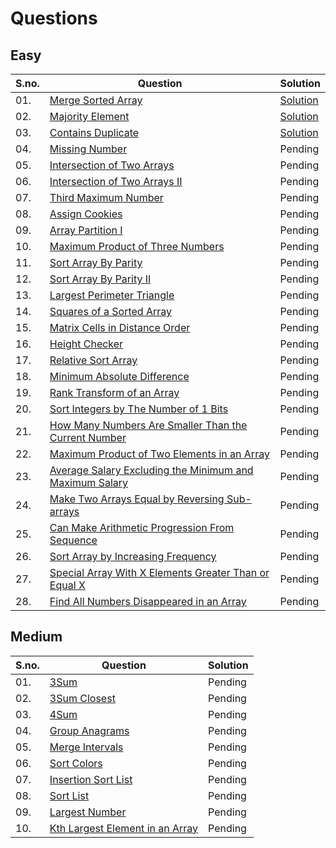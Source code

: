 # Questions

## Easy
|S.no.|Question|Solution|
|---|------------|------------|
|01.|[Merge Sorted Array](https://leetcode.com/problems/merge-sorted-array/)|[Solution](merge_sorted_array.cpp)|
|02.| [Majority Element](https://leetcode.com/problems/majority-element/)|[Solution](majority_ele.cpp)|
|03.| [Contains Duplicate](https://leetcode.com/problems/contains-duplicate/)|[Solution](contains_duplicate.cpp)|
|04.| [Missing Number](https://leetcode.com/problems/missing-number/)|Pending|
|05.| [Intersection of Two Arrays](https://leetcode.com/problems/intersection-of-two-arrays/)|Pending|
|06.| [Intersection of Two Arrays II](https://leetcode.com/problems/intersection-of-two-arrays-ii/)|Pending|
|07.| [Third Maximum Number](https://leetcode.com/problems/third-maximum-number/)|Pending|
|08.| [Assign Cookies](https://leetcode.com/problems/assign-cookies/)|Pending|
|09.| [Array Partition I](https://leetcode.com/problems/array-partition-i/)|Pending|
|10.| [Maximum Product of Three Numbers](https://leetcode.com/problems/maximum-product-of-three-numbers/)|Pending|
|11.| [Sort Array By Parity](https://leetcode.com/problems/sort-array-by-parity/)|Pending|
|12.| [Sort Array By Parity II](https://leetcode.com/problems/sort-array-by-parity-ii/)|Pending|
|13.| [Largest Perimeter Triangle](https://leetcode.com/problems/largest-perimeter-triangle/)|Pending|
|14.| [Squares of a Sorted Array](https://leetcode.com/problems/squares-of-a-sorted-array/)|Pending|
|15.| [Matrix Cells in Distance Order](https://leetcode.com/problems/matrix-cells-in-distance-order/)|Pending|
|16.| [Height Checker](https://leetcode.com/problems/height-checker/)|Pending|
|17.| [Relative Sort Array](https://leetcode.com/problems/relative-sort-array/)|Pending|
|18.| [Minimum Absolute Difference](https://leetcode.com/problems/minimum-absolute-difference/)|Pending|
|19.| [Rank Transform of an Array](https://leetcode.com/problems/rank-transform-of-an-array/)|Pending|
|20.| [Sort Integers by The Number of 1 Bits](https://leetcode.com/problems/sort-integers-by-the-number-of-1-bits/)|Pending|
|21.| [How Many Numbers Are Smaller Than the Current Number](https://leetcode.com/problems/how-many-numbers-are-smaller-than-the-current-number/)|Pending|
|22.| [Maximum Product of Two Elements in an Array](https://leetcode.com/problems/maximum-product-of-two-elements-in-an-array/)|Pending|
|23.| [Average Salary Excluding the Minimum and Maximum Salary](https://leetcode.com/problems/average-salary-excluding-the-minimum-and-maximum-salary/)|Pending|
|24.| [Make Two Arrays Equal by Reversing Sub-arrays](https://leetcode.com/problems/make-two-arrays-equal-by-reversing-sub-arrays/)|Pending|
|25.| [Can Make Arithmetic Progression From Sequence](https://leetcode.com/problems/can-make-arithmetic-progression-from-sequence/)|Pending|
|26.| [Sort Array by Increasing Frequency](https://leetcode.com/problems/sort-array-by-increasing-frequency/)|Pending|
|27.| [Special Array With X Elements Greater Than or Equal X](https://leetcode.com/problems/special-array-with-x-elements-greater-than-or-equal-x/)|Pending|
|28.| [Find All Numbers Disappeared in an Array](https://leetcode.com/problems/find-all-numbers-disappeared-in-an-array/) |Pending|


## Medium
|S.no.|Question|Solution|
|---|------------|------------|
|01.| [3Sum](https://leetcode.com/problems/3sum/)|Pending|
|02.| [3Sum Closest](https://leetcode.com/problems/3sum-closest/)|Pending|
|03.| [4Sum](https://leetcode.com/problems/4sum/)|Pending|
|04.| [Group Anagrams](https://leetcode.com/problems/group-anagrams/)|Pending|
|05.| [Merge Intervals](https://leetcode.com/problems/merge-intervals/)|Pending|
|06.| [Sort Colors](https://leetcode.com/problems/sort-colors/)|Pending|
|07.| [Insertion Sort List](https://leetcode.com/problems/insertion-sort-list/)|Pending|
|08.| [Sort List](https://leetcode.com/problems/sort-list/)|Pending|
|09.| [Largest Number](https://leetcode.com/problems/largest-number/)|Pending|
|10.| [Kth Largest Element in an Array](https://leetcode.com/problems/kth-largest-element-in-an-array/)|Pending|

